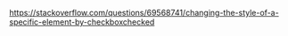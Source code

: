 https://stackoverflow.com/questions/69568741/changing-the-style-of-a-specific-element-by-checkboxchecked
